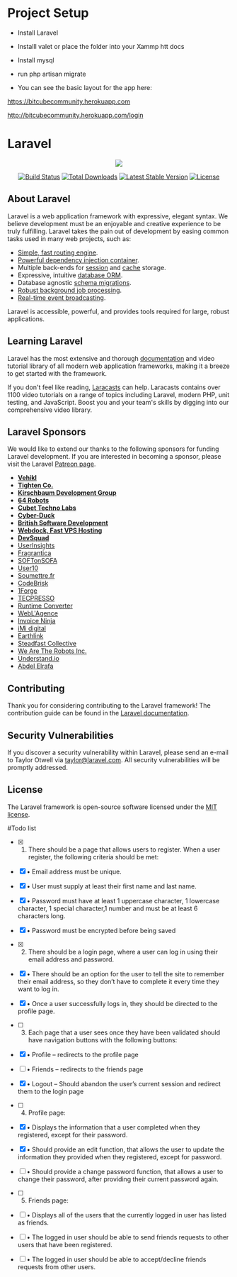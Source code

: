 # Project Setup
- Install Laravel
- Installl valet  or place the folder into your Xammp htt docs
- Install mysql
- run php artisan migrate

- You can see the basic layout for the app here:

https://bitcubecommunity.herokuapp.com

http://bitcubecommunity.herokuapp.com/login



# Laravel
<p align="center"><img src="https://laravel.com/assets/img/components/logo-laravel.svg"></p>

<p align="center">
<a href="https://travis-ci.org/laravel/framework"><img src="https://travis-ci.org/laravel/framework.svg" alt="Build Status"></a>
<a href="https://packagist.org/packages/laravel/framework"><img src="https://poser.pugx.org/laravel/framework/d/total.svg" alt="Total Downloads"></a>
<a href="https://packagist.org/packages/laravel/framework"><img src="https://poser.pugx.org/laravel/framework/v/stable.svg" alt="Latest Stable Version"></a>
<a href="https://packagist.org/packages/laravel/framework"><img src="https://poser.pugx.org/laravel/framework/license.svg" alt="License"></a>
</p>

## About Laravel

Laravel is a web application framework with expressive, elegant syntax. We believe development must be an enjoyable and creative experience to be truly fulfilling. Laravel takes the pain out of development by easing common tasks used in many web projects, such as:

- [Simple, fast routing engine](https://laravel.com/docs/routing).
- [Powerful dependency injection container](https://laravel.com/docs/container).
- Multiple back-ends for [session](https://laravel.com/docs/session) and [cache](https://laravel.com/docs/cache) storage.
- Expressive, intuitive [database ORM](https://laravel.com/docs/eloquent).
- Database agnostic [schema migrations](https://laravel.com/docs/migrations).
- [Robust background job processing](https://laravel.com/docs/queues).
- [Real-time event broadcasting](https://laravel.com/docs/broadcasting).

Laravel is accessible, powerful, and provides tools required for large, robust applications.

## Learning Laravel

Laravel has the most extensive and thorough [documentation](https://laravel.com/docs) and video tutorial library of all modern web application frameworks, making it a breeze to get started with the framework.

If you don't feel like reading, [Laracasts](https://laracasts.com) can help. Laracasts contains over 1100 video tutorials on a range of topics including Laravel, modern PHP, unit testing, and JavaScript. Boost you and your team's skills by digging into our comprehensive video library.

## Laravel Sponsors

We would like to extend our thanks to the following sponsors for funding Laravel development. If you are interested in becoming a sponsor, please visit the Laravel [Patreon page](https://patreon.com/taylorotwell).

- **[Vehikl](https://vehikl.com/)**
- **[Tighten Co.](https://tighten.co)**
- **[Kirschbaum Development Group](https://kirschbaumdevelopment.com)**
- **[64 Robots](https://64robots.com)**
- **[Cubet Techno Labs](https://cubettech.com)**
- **[Cyber-Duck](https://cyber-duck.co.uk)**
- **[British Software Development](https://www.britishsoftware.co)**
- **[Webdock, Fast VPS Hosting](https://www.webdock.io/en)**
- **[DevSquad](https://devsquad.com)**
- [UserInsights](https://userinsights.com)
- [Fragrantica](https://www.fragrantica.com)
- [SOFTonSOFA](https://softonsofa.com/)
- [User10](https://user10.com)
- [Soumettre.fr](https://soumettre.fr/)
- [CodeBrisk](https://codebrisk.com)
- [1Forge](https://1forge.com)
- [TECPRESSO](https://tecpresso.co.jp/)
- [Runtime Converter](http://runtimeconverter.com/)
- [WebL'Agence](https://weblagence.com/)
- [Invoice Ninja](https://www.invoiceninja.com)
- [iMi digital](https://www.imi-digital.de/)
- [Earthlink](https://www.earthlink.ro/)
- [Steadfast Collective](https://steadfastcollective.com/)
- [We Are The Robots Inc.](https://watr.mx/)
- [Understand.io](https://www.understand.io/)
- [Abdel Elrafa](https://abdelelrafa.com)

## Contributing

Thank you for considering contributing to the Laravel framework! The contribution guide can be found in the [Laravel documentation](https://laravel.com/docs/contributions).

## Security Vulnerabilities

If you discover a security vulnerability within Laravel, please send an e-mail to Taylor Otwell via [taylor@laravel.com](mailto:taylor@laravel.com). All security vulnerabilities will be promptly addressed.

## License

The Laravel framework is open-source software licensed under the [MIT license](https://opensource.org/licenses/MIT).



 #Todo list
- [x] 1. There should be a page that allows users to register. When a user register, the following criteria should be met: 
- [x] • Email address must be unique. 
- [x] • User must supply at least their first name and last name. 
- [x] • Password must have at least 1 uppercase character, 1 lowercase character, 1 special character,1 number and must be at least 6 characters long. 
- [x] • Password must be encrypted before being saved 

- [x] 2. There should be a login page, where a user can log in using their email address and password. 
- [x] • There should be an option for the user to tell the site to remember their email address, so they don’t have to complete it every time they want to log in. 
- [x] • Once a user successfully logs in, they should be directed to the profile page. 

- [ ] 3. Each page that a user sees once they have been validated should have navigation buttons with the following buttons: 
- [x] • Profile – redirects to the profile page 
- [ ] • Friends – redirects to the friends page 
- [x] • Logout – Should abandon the user’s current session and redirect them to the login page 

- [ ] 4. Profile page: 
- [x] • Displays the information that a user completed when they registered, except for their password. 
- [x] • Should provide an edit function, that allows the user to update the information they provided when they registered, except for password. 
- [ ] • Should provide a change password function, that allows a user to change their password, after providing their current password again. 

- [ ] 5. Friends page: 
- [ ] • Displays all of the users that the currently logged in user has listed as friends. 
- [ ] • The logged in user should be able to send friends requests to other users that have been registered. 
- [ ] • The logged in user should be able to accept/decline friends requests from other users. 
